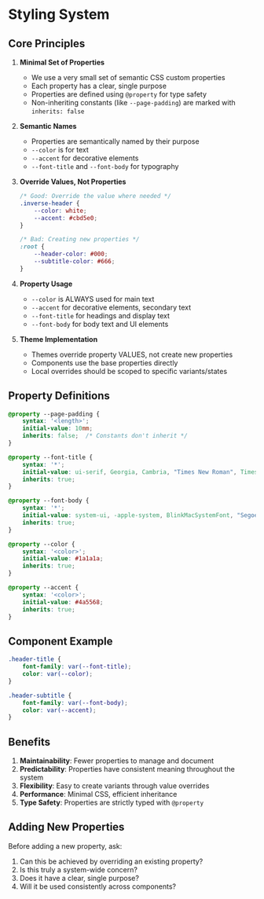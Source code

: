 # Styling System

## Core Principles

1. **Minimal Set of Properties**
   - We use a very small set of semantic CSS custom properties
   - Each property has a clear, single purpose
   - Properties are defined using `@property` for type safety
   - Non-inheriting constants (like `--page-padding`) are marked with `inherits: false`

2. **Semantic Names**
   - Properties are semantically named by their purpose
   - `--color` is for text
   - `--accent` for decorative elements
   - `--font-title` and `--font-body` for typography

3. **Override Values, Not Properties**
   ```css
   /* Good: Override the value where needed */
   .inverse-header {
       --color: white;
       --accent: #cbd5e0;
   }

   /* Bad: Creating new properties */
   :root {
       --header-color: #000;
       --subtitle-color: #666;
   }
   ```

4. **Property Usage**
   - `--color` is ALWAYS used for main text
   - `--accent` for decorative elements, secondary text
   - `--font-title` for headings and display text
   - `--font-body` for body text and UI elements

5. **Theme Implementation**
   - Themes override property VALUES, not create new properties
   - Components use the base properties directly
   - Local overrides should be scoped to specific variants/states

## Property Definitions

```css
@property --page-padding {
    syntax: '<length>';
    initial-value: 10mm;
    inherits: false;  /* Constants don't inherit */
}

@property --font-title {
    syntax: '*';
    initial-value: ui-serif, Georgia, Cambria, "Times New Roman", Times, serif;
    inherits: true;
}

@property --font-body {
    syntax: '*';
    initial-value: system-ui, -apple-system, BlinkMacSystemFont, "Segoe UI", Roboto, "Helvetica Neue", Arial, sans-serif;
    inherits: true;
}

@property --color {
    syntax: '<color>';
    initial-value: #1a1a1a;
    inherits: true;
}

@property --accent {
    syntax: '<color>';
    initial-value: #4a5568;
    inherits: true;
}
```

## Component Example

```css
.header-title {
    font-family: var(--font-title);
    color: var(--color);
}

.header-subtitle {
    font-family: var(--font-body);
    color: var(--accent);
}
```

## Benefits

1. **Maintainability**: Fewer properties to manage and document
2. **Predictability**: Properties have consistent meaning throughout the system
3. **Flexibility**: Easy to create variants through value overrides
4. **Performance**: Minimal CSS, efficient inheritance
5. **Type Safety**: Properties are strictly typed with `@property`

## Adding New Properties

Before adding a new property, ask:
1. Can this be achieved by overriding an existing property?
2. Is this truly a system-wide concern?
3. Does it have a clear, single purpose?
4. Will it be used consistently across components?
